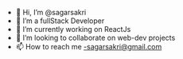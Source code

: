 - 👋 Hi, I’m @sagarsakri
- 👀 I’m a fullStack Developer
- 🌱 I’m currently working on ReactJs
- 💞️ I’m looking to collaborate on web-dev projects
- 📫 How to reach me -sagarsakri@gmail.com

<!---
sagarsakri/sagarsakri is a ✨ special ✨ repository because its `README.md` (this file) appears on your GitHub profile.
You can click the Preview link to take a look at your changes.
--->
